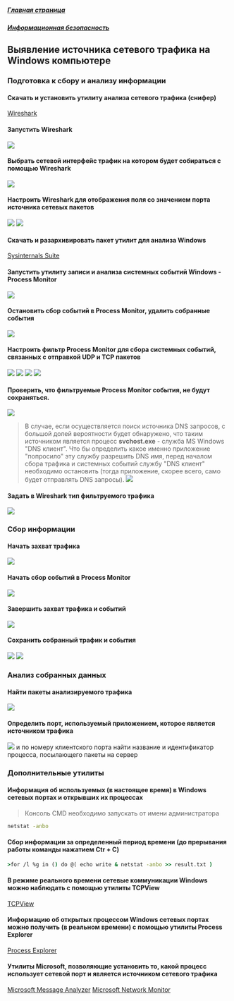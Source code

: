 ##### [Главная страница](../../index.md)
##### [Информационная безопасность](../index.md)
## Выявление источника сетевого трафика на Windows компьютере
### Подготовка к сбору и анализу информации
#### Скачать и установить утилиту анализа сетевого трафика (снифер)
 [Wireshark](https://www.wireshark.org)
#### Запустить Wireshark
![](1.png)
#### Выбрать сетевой интерфейс трафик на котором будет собираться с помощью Wireshark
![](2.png)
#### Настроить Wireshark для отображения поля со значением порта источника сетевых пакетов
![](3.png)
![](4.png)
#### Скачать и разархивировать пакет утилит для анализа Windows
[Sysinternals Suite](https://docs.microsoft.com/en-us/sysinternals/downloads/sysinternals-suite)
#### Запустить утилиту записи и анализа системных событий Windows - Process Monitor
![](5.png)
#### Остановить сбор событий в Process Monitor, удалить собранные события
![](6.png)
#### Настроить фильтр Process Monitor для сбора системных событий, связанных с отправкой UDP и TCP пакетов
![](7.png)
![](8.png)
![](9.png)
![](10.png)
#### Проверить, что фильтруемые Process Monitor события, не будут сохраняться.
![](11.png)
> В случае, если осуществляется поиск источника DNS запросов, с большой долей вероятности будет обнаружено, что таким источником является процесс **svchost.exe** - служба MS Windows "DNS клиент".
Что бы определить какое именно приложение "попросило" эту службу разрешить DNS имя, перед началом сбора трафика и системных событий службу "DNS клиент" необходимо остановить (тогда приложение, скорее всего, само будет отправлять DNS запросы).
![](12.png)
#### Задать в Wireshark тип фильтруемого трафика
![](13.png)
### Сбор информации
#### Начать захват трафика
![](14.png)
#### Начать сбор событий в Process Monitor
![](15.png)
#### Завершить захват трафика и событий
![](16.png)
#### Сохранить собранный трафик и события
![](17.png)
![](18.png)
### Анализ собранных данных
#### Найти пакеты анализируемого трафика
![](19.png)
#### Определить порт, используемый приложением, которое является источником трафика
![](20.png)
и по номеру клиентского порта найти название и идентификатор процесса, посылающего пакеты на сервер
### Дополнительные утилиты
#### Информация об используемых (в настоящее время) в Windows сетевых портах и открывших их процессах
> Консоль CMD необходимо запускать от имени администратора
```cmd
netstat -anbo
```
#### Сбор информации за определенный период времени (до прерывания работы команды нажатием Ctr + C)
```cmd
>for /l %g in () do @( echo write & netstat -anbo >> result.txt )
```
#### В режиме реального времени сетевые коммуникации Windows можно наблюдать с помощью утилиты TCPView
[TCPView](https://technet.microsoft.com/ru-ru/sysinternals/tcpview.aspx)
#### Информацию об открытых процессом Windows сетевых портах можно получить (в реальном времени) с помощью утилиты Process Explorer
[Process Explorer](https://technet.microsoft.com/ru-ru/sysinternals/processexplorer.aspx)
#### Утилиты Microsoft, позволяющие установить то, какой процесс использует сетевой порт и является источником сетевого трафика
[Microsoft Message Analyzer](https://www.microsoft.com/en-us/download/details.aspx?id=44226)
[Microsoft Network Monitor](https://www.microsoft.com/en-us/download/4865)
